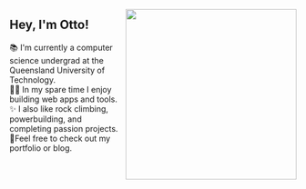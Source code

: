 [<img align="right" src=https://github.com/ottohellwig/ottohellwig/assets/105997582/4d3daf56-b493-43ca-be72-8eb5a010a799 width=300>](a)

## Hey, I'm Otto!

📚 I'm currently a computer science undergrad at the Queensland University of Technology.<br>👨‍💻 In my spare time I enjoy building web apps and tools.<br>✨ I also like rock climbing, powerbuilding, and completing passion projects.<br>📑Feel free to check out my portfolio or blog.
